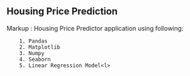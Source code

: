 ## Housing Price Prediction

Markup : 
Housing Price Predictor application using following:

        1. Pandas
        2. Matplotlib
        3. Numpy
        4. Seaborn
        5. Linear Regression Model<l>
       
